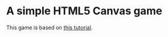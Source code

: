 # A simple HTML5 Canvas game

This game is based on [this tutorial](http://www.lostdecadegames.com/how-to-make-a-simple-html5-canvas-game/).